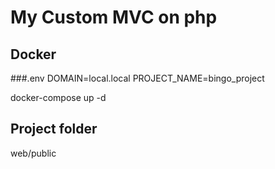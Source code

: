 # My Custom MVC on php 
## Docker
###.env
DOMAIN=local.local
PROJECT_NAME=bingo_project

docker-compose up -d

## Project folder
web/public